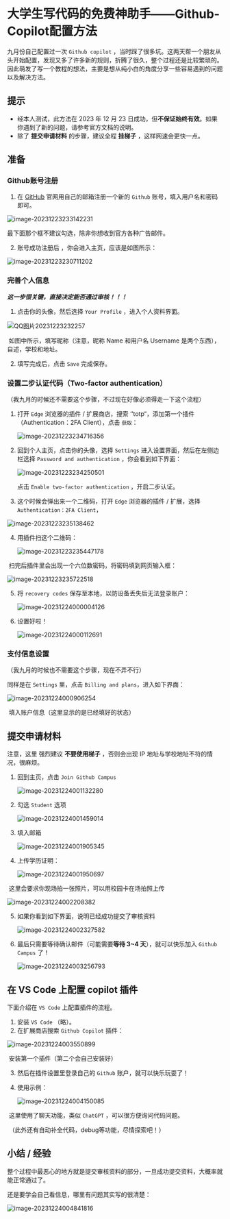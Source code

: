 # 大学生写代码的免费神助手——Github-Copilot配置方法

九月份自己配置过一次 `Github copilot` ，当时踩了很多坑。这两天帮一个朋友从头开始配置，发现又多了许多新的规则，折腾了很久，整个过程还是比较繁琐的。因此萌发了写一个教程的想法，主要是想从纯小白的角度分享一些容易遇到的问题以及解决方法。

## 提示

- 经本人测试，此方法在 2023 年 12 月 23 日成功，但**不保证始终有效**。如果你遇到了新的问题，请参考官方文档的说明。
- 除了 **提交申请材料** 的步骤，建议全程 **挂梯子** ，这样网速会更快一点。

## 准备

### Github账号注册

1. 在 [GitHub](https://github.com/) 官网用自己的邮箱注册一个新的 `Github` 账号，填入用户名和密码即可。

  ![image-20231223233142231](assets/image-20231223233142231.png)

  最下面那个框不建议勾选，除非你想收到官方各种广告邮件。

2. 账号成功注册后 ，你会进入主页，应该是如图所示：

  ![image-20231223230711202](assets/image-20231223230711202.png)

### 完善个人信息

***这一步很关键，直接决定能否通过审核！！！***

1. 点击你的头像，然后选择 `Your Profile` ，进入个人资料界面。

![QQ图片20231223232257](assets/QQ%E5%9B%BE%E7%89%8720231223232257.png)

​	如图中所示，填写昵称（注意，昵称 Name 和用户名 Username 是两个东西），自述，学校和地址。

2. 填写完成后，点击 `Save` 完成保存。

### 设置二步认证代码（Two-factor authentication）

（我九月的时候还不需要这个步骤，不过现在好像必须得走一下这个流程）

1. 打开 `Edge` 浏览器的插件 / 扩展商店，搜索 ‘’totp“，添加第一个插件（Authentication：2FA Client），点击 `获取`：

   ![image-20231223234716356](assets/image-20231223234716356.png)

2. 回到个人主页，点击你的头像，选择 `Settings` 进入设置界面，然后在左侧边栏选择 `Password and authentication` ，你会看到如下界面：

   ![image-20231223234250501](assets/image-20231223234250501.png)

   点击 `Enable two-factor authentication` ，开启二步认证。

3. 这个时候会弹出来一个二维码，打开 `Edge` 浏览器的插件 / 扩展，选择 `Authentication：2FA Client`，

![image-20231223235138462](assets/image-20231223235138462.png)

4. 用插件扫这个二维码：

   ![image-20231223235447178](assets/image-20231223235447178.png)

​	扫完后插件里会出现一个六位数密码，将密码填到网页输入框：

![image-20231223235722518](assets/image-20231223235722518.png)

5. 将 `recovery codes` 保存至本地，以防设备丢失后无法登录账户：

   ![image-20231224000004126](assets/image-20231224000004126.png)

6. 设置好啦！

   ![image-20231224000112691](assets/image-20231224000112691.png)

### 支付信息设置

（我九月的时候也不需要这个步骤，现在不弄不行）

同样是在 `Settings` 里，点击 `Billing and plans`，进入如下界面：

![image-20231224000906254](assets/image-20231224000906254.png)

​	填入账户信息（这里显示的是已经填好的状态）

## 提交申请材料

注意，这里 强烈建议 **不要使用梯子** ，否则会出现 IP 地址与学校地址不符的情况，很麻烦。

1. 回到主页，点击 `Join Github Campus`

   ![image-20231224001132280](assets/image-20231224001132280.png)

2. 勾选 `Student` 选项

   ![image-20231224001459014](assets/image-20231224001459014.png)

3. 填入邮箱

   ![image-20231224001905345](assets/image-20231224001905345.png)

4. 上传学历证明：

   ![image-20231224001950697](assets/image-20231224001950697.png)

​	这里会要求你现场拍一张照片，可以用校园卡在场拍照上传

![image-20231224002208382](assets/image-20231224002208382.png)

5. 如果你看到如下界面，说明已经成功提交了审核资料

   ![image-20231224002327582](assets/image-20231224002327582.png)

6. 最后只需要等待确认邮件（可能需要**等待 3~4 天**），就可以快乐加入 `Github Campus` 了！

   ![image-20231224003256793](assets/image-20231224003256793.png)

## 在 VS Code 上配置 copilot 插件

下面介绍在 `VS Code` 上配置插件的流程。

1. 安装 `VS Code` （略）。
2. 在扩展商店搜索 `Github Copilot` 插件：

![image-20231224003550899](assets/image-20231224003550899.png)

​	安装第一个插件（第二个会自己安装好）

3. 然后在插件设置里登录自己的 `Github` 账户，就可以快乐玩耍了！

4. 使用示例：

   ![image-20231224004150085](assets/image-20231224004150085.png)

​	这里使用了聊天功能，类似 `ChatGPT` ，可以很方便询问代码问题。

​	（此外还有自动补全代码，debug等功能，尽情探索吧！）

## 小结 / 经验

整个过程中最恶心的地方就是提交审核资料的部分，一旦成功提交资料，大概率就能正常通过了。

还是要学会自己看信息，哪里有问题其实写的很清楚：

![image-20231224004841816](assets/image-20231224004841816.png)